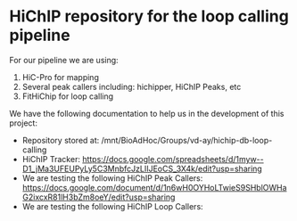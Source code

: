 # HiChIP repository for the loop calling pipeline

For our pipeline we are using:
1) HiC-Pro for mapping
2) Several peak callers including: hichipper, HiChIP Peaks, etc
3) FitHiChip for loop calling

We have the following documentation to help us in the development of this project:
- Repository stored at: /mnt/BioAdHoc/Groups/vd-ay/hichip-db-loop-calling
- HiChIP Tracker: https://docs.google.com/spreadsheets/d/1myw--D1_jMa3UFEUPyLy5C3MnbfcJzLIIJEoCS_3X4k/edit?usp=sharing 
- We are testing the following HiChIP Peak Callers: https://docs.google.com/document/d/1n6wH0OYHoLTwieS9SHblOWHaG2ixcxR81lH3bZm8oeY/edit?usp=sharing
- We are testing the following HiChIP Loop Callers: <TBD>
